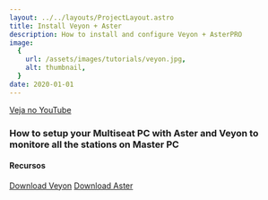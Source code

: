 ```yaml
---
layout: ../../layouts/ProjectLayout.astro
title: Install Veyon + Aster
description: How to install and configure Veyon + AsterPRO
image:
  {
    url: /assets/images/tutorials/veyon.jpg,
    alt: thumbnail,
  }
date: 2020-01-01
---
```


[Veja no YouTube](https://youtu.be/V0Dj6mj1ico)

### How to setup your Multiseat PC with Aster and Veyon to monitore all the stations on Master PC


#### Recursos
[Download Veyon](https://veyon.io/en/download/)
[Download Aster](https://www.ibik.ru/downloads-free-trial)

